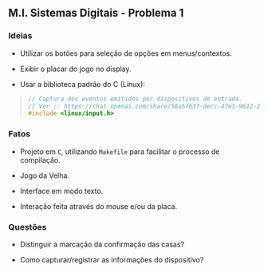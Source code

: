 ## M.I. Sistemas Digitais - Problema 1

### Ideias

- Utilizar os botões para seleção de opções em menus/contextos.

- Exibir o placar do jogo no display.

- Usar a biblioteca padrão do C (Linux):

> ```c
> // Captura dos eventos emitidos por dispositivos de entrada.
> // Ver :: https://chat.openai.com/share/56a5fb37-decc-47e1-9622-2c0206eda6c0
> #include <linux/input.h>
> ```

### Fatos

- Projeto em `C`, utilizando `Makefile` para facilitar o processo de compilação.

- Jogo da Velha.

- Interface em modo texto.

- Interação feita através do mouse e/ou da placa.

### Questões

- Distinguir a marcação da confirmação das casas?

- Como capturar/registrar as informações do dispositivo?

